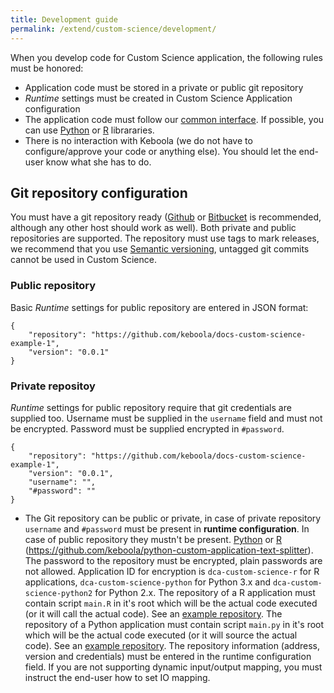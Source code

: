 ```yaml
---
title: Development guide
permalink: /extend/custom-science/development/
---
```


When you develop code for Custom Science application, the following rules must be honored:
- Application code must be stored in a private or public git repository
- *Runtime* settings must be created in Custom Science Application configuration
- The application code must follow our [common interface](/common-interface). If possible, you can use [Python](/extend/custom-science/python/) or [R](/extend/custom-science/r) librararies. 
- There is no interaction with Keboola (we do not have to configure/approve your code or anything else). 
You should let the end-user know what she has to do.

## Git repository configuration
You must have a git repository ready ([Github](https://github.com/) or [Bitbucket](https://bitbucket.org/) is recommended, 
although any other host should work as well). Both private and public repositories are supported. The repository must use tags to 
mark releases, we recommend that you use [Semantic versioning](http://semver.org/), untagged git commits cannot be used in Custom
Science. 

### Public repository
Basic *Runtime* settings for public repository are entered in JSON format: 

	{
		"repository": "https://github.com/keboola/docs-custom-science-example-1",
		"version": "0.0.1"
	}
    

### Private repositoy
*Runtime* settings for public repository require that git credentials are supplied too. Username must be supplied in the
`username` field and must not be encrypted. Password must be supplied encrypted in `#password`. 

	{
		"repository": "https://github.com/keboola/docs-custom-science-example-1",
		"version": "0.0.1",
        "username": "",
        "#password": ""
	}

- The Git repository can be public or private, in case of private repository `username` and `#password` must be 
present in **runtime configuration**. In case of public repository they mustn't be present.
[Python](/extend/custom-science/python/) or [R](/extend/custom-science/r)
(https://github.com/keboola/python-custom-application-text-splitter).
The password to the repository must be encrypted, plain passwords are not allowed. Application ID for encryption is `dca-custom-science-r` for R applications, `dca-custom-science-python` for Python 3.x and `dca-custom-science-python2` for Python 2.x.
The repository of a R application must contain script `main.R` in it's root which will be the actual code executed (or it will call the actual code). See an [example repository](https://github.com/keboola/r-custom-application-transpose).
The repository of a Python application must contain script `main.py` in it's root which will be the actual code executed (or it will source the actual code). See an [example repository](https://github.com/keboola/python-custom-application-text-splitter).
The repository information (address, version and credentials) must be entered in the runtime configuration field. 
If you are not supporting dynamic input/output mapping, you must instruct the end-user how to set IO mapping.
